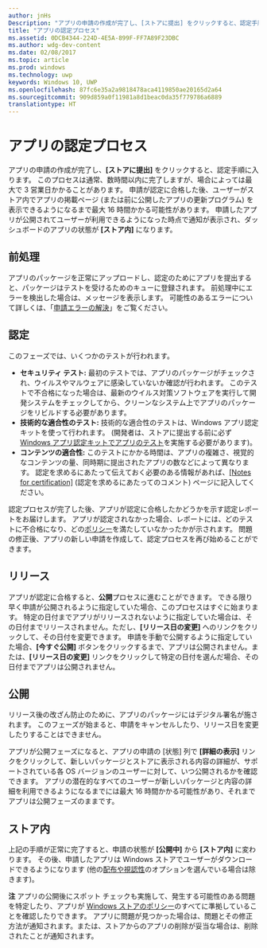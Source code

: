 ```yaml
---
author: jnHs
Description: "アプリの申請の作成が完了し、[ストアに提出] をクリックすると、認定手順に入ります。"
title: "アプリの認定プロセス"
ms.assetid: 0DCB4344-224D-4E5A-899F-FF7A89F23DBC
ms.author: wdg-dev-content
ms.date: 02/08/2017
ms.topic: article
ms.prod: windows
ms.technology: uwp
keywords: Windows 10, UWP
ms.openlocfilehash: 87fc6e35a2a9818478aca4119850ae20165d2a64
ms.sourcegitcommit: 909d859a0f11981a8d1beac0da35f779786a6889
translationtype: HT
---
```

# <a name="the-app-certification-process"></a>アプリの認定プロセス


アプリの申請の作成が完了し、**[ストアに提出]** をクリックすると、認定手順に入ります。 このプロセスは通常、数時間以内に完了しますが、場合によっては最大で 3 営業日かかることがあります。 申請が認定に合格した後、ユーザーがストア内でアプリの掲載ページ (または前に公開したアプリの更新プログラム) を表示できるようになるまで最大 16 時間かかる可能性があります。 申請したアプリが公開されてユーザーが利用できるようになった時点で通知が表示され、ダッシュボードのアプリの状態が **[ストア内]** になります。

## <a name="preprocessing"></a>前処理

アプリのパッケージを正常にアップロードし、認定のためにアプリを提出すると、パッケージはテストを受けるためのキューに登録されます。 前処理中にエラーを検出した場合は、メッセージを表示します。 可能性のあるエラーについて詳しくは、「[申請エラーの解決](resolve-submission-errors.md)」をご覧ください。

## <a name="certification"></a>認定

このフェーズでは、いくつかのテストが行われます。

-   **セキュリティ テスト:** 最初のテストでは、アプリのパッケージがチェックされ、ウイルスやマルウェアに感染していないか確認が行われます。 このテストで不合格になった場合は、最新のウイルス対策ソフトウェアを実行して開発システムをチェックしてから、クリーンなシステム上でアプリのパッケージをリビルドする必要があります。
-   **技術的な適合性のテスト:** 技術的な適合性のテストは、Windows アプリ認定キットを使って行われます。 (開発者は、ストアに提出する前に必ず [Windows アプリ認定キットでアプリのテスト](../debug-test-perf/windows-app-certification-kit.md)を実施する必要があります)。
-   **コンテンツの適合性:** このテストにかかる時間は、アプリの複雑さ、視覚的なコンテンツの量、同時期に提出されたアプリの数などによって異なります。 認定を求めるにあたって伝えておく必要のある情報があれば、[[Notes for certification]](notes-for-certification.md) (認定を求めるにあたってのコメント) ページに記入してください。

認定プロセスが完了した後、アプリが認定に合格したかどうかを示す認定レポートをお届けします。 アプリが認定されなかった場合、レポートには、どのテストに不合格になり、どの[ポリシー](https://msdn.microsoft.com/library/windows/apps/dn764944)を満たしていなかったかが示されます。 問題の修正後、アプリの新しい申請を作成して、認定プロセスを再び始めることができます。

## <a name="release"></a>リリース

アプリが認定に合格すると、**公開**プロセスに進むことができます。 できる限り早く申請が公開されるように指定していた場合、このプロセスはすぐに始まります。 特定の日付までアプリがリリースされないように指定していた場合は、その日付までリリースされません。ただし、**[リリース日の変更]** へのリンクをクリックして、その日付を変更できます。 申請を手動で公開するように指定していた場合、**[今すぐ公開]** ボタンをクリックするまで、アプリは公開されません。または、**[リリース日の変更]** リンクをクリックして特定の日付を選んだ場合、その日付までアプリは公開されません。

## <a name="publishing"></a>公開

リリース後の改ざん防止のために、アプリのパッケージにはデジタル署名が施されます。 このフェーズが始まると、申請をキャンセルしたり、リリース日を変更したりすることはできません。

アプリが公開フェーズになると、アプリの申請の [状態] 列で **[詳細の表示]** リンクをクリックして、新しいパッケージとストアに表示される内容の詳細が、サポートされている各 OS バージョンのユーザーに対して、いつ公開されるかを確認できます。 アプリの潜在的なすべてのユーザーが新しいパッケージと内容の詳細を利用できるようになるまでには最大 16 時間かかる可能性があり、それまでアプリは公開フェーズのままです。 

## <a name="in-the-store"></a>ストア内 

上記の手順が正常に完了すると、申請の状態が **[公開中]** から **[ストア内]** に変わります。 その後、申請したアプリは Windows ストアでユーザーがダウンロードできるようになります (他の[配布や視認性](set-app-pricing-and-availability.md#distribution-and-visibility)のオプションを選んでいる場合は除きます)。 

**注**  アプリの公開後にスポット チェックも実施して、発生する可能性のある問題を特定したり、アプリが [Windows ストアのポリシー](https://msdn.microsoft.com/library/windows/apps/dn764944)のすべてに準拠していることを確認したりできます。 アプリに問題が見つかった場合は、問題とその修正方法が通知されます。または、ストアからのアプリの削除が妥当な場合は、削除されたことが通知されます。

 

 

 




